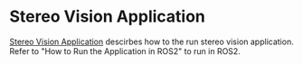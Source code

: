 Stereo Vision Application
=========================

[Stereo Vision Application](../../../ros1/nodes/ti_sde/README.md) descirbes how to the run stereo vision application. Refer to "How to Run the Application in ROS2" to run in ROS2.